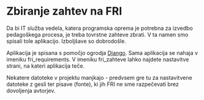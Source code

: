 # Zbiranje zahtev na FRI

Da bi IT služba vedela, katera programska oprema je potrebna za izvedbo pedagoškega procesa,
je treba tovrstne zahteve zbrati. V ta namen smo spisali tole aplikacijo. Izboljšave so dobrodošle.

Aplikacija je spisana s pomočjo ogrodja [Django](https://docs.djangoproject.com). Sama aplikacija
se nahaja v imeniku fri\_requirements. V imeniku fri\_zahteve lahko najdete nastavitve strani,
na kateri aplikacija teče.

Nekatere datoteke v projektu manjkajo - predvsem gre tu za nastavitvene datoteke z gesli ter
pisave (fonte), ki jih FRI ne sme razpečevati brez dovoljenja avtorjev.
